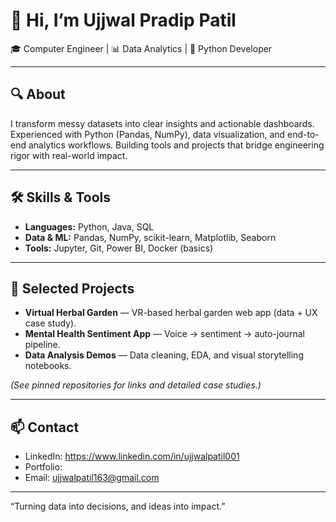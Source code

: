# 👋 Hi, I’m Ujjwal Pradip Patil

🎓 Computer Engineer | 📊 Data Analytics | 🐍 Python Developer

---

## 🔍 About
I transform messy datasets into clear insights and actionable dashboards. Experienced with Python (Pandas, NumPy), data visualization, and end-to-end analytics workflows. Building tools and projects that bridge engineering rigor with real-world impact.

---

## 🛠️ Skills & Tools
- **Languages:** Python, Java, SQL  
- **Data & ML:** Pandas, NumPy, scikit-learn, Matplotlib, Seaborn  
- **Tools:** Jupyter, Git, Power BI, Docker (basics)  

---

## 📌 Selected Projects
- **Virtual Herbal Garden** — VR-based herbal garden web app (data + UX case study).  
- **Mental Health Sentiment App** — Voice → sentiment → auto-journal pipeline.  
- **Data Analysis Demos** — Data cleaning, EDA, and visual storytelling notebooks.

*(See pinned repositories for links and detailed case studies.)*

---

## 📫 Contact
- LinkedIn: https://www.linkedin.com/in/ujjwalpatil001  
- Portfolio:  
- Email: ujjwalpatil163@gmail.com

---

“Turning data into decisions, and ideas into impact.”
